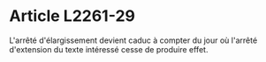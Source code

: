 # Article L2261-29

L'arrêté d'élargissement devient caduc à compter du jour où l'arrêté d'extension du texte intéressé cesse de produire effet.